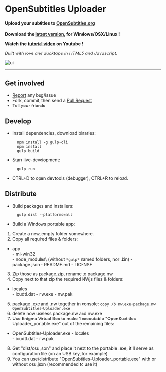 # OpenSubtitles Uploader 

#### Upload your subtitles to [OpenSubtitles.org](http://www.opensubtitles.org)

**Download the [latest version](https://github.com/vankasteelj/opensubtitles-uploader/releases), for Windows/OSX/Linux !**

**Watch the [tutorial video](http://www.youtube.com/watch?v=jrIgL8kwBdI) on Youtube !**

_Built with love and ducktape in HTML5 and Javascript._

![ui](http://i.imgur.com/Wl5XSYZ.png)

***

## Get involved
- [Report](https://github.com/vankasteelj/opensubtitles-uploader/issues/new) any bug/issue
- Fork, commit, then send a [Pull Request](https://github.com/vankasteelj/opensubtitles-uploader/pulls)
- Tell your friends

## Develop
- Install dependencies, download binaries:

        npm install -g gulp-cli
        npm install
        gulp build

- Start live-development:

        gulp run
    
- CTRL+D to open devtools (debugger), CTRL+R to reload.

## Distribute
- Build packages and installers:

        gulp dist --platforms=all

- Build a Windows portable app:
 1. Create a new, empty folder somewhere.
 2. Copy all required files & folders:
   - app\
    - mi-win32\
    - node_modules\ (without `*gulp*` named folders, nor .bin\)
    - package.json
    - README.md
    - LICENSE
 3. Zip those as package.zip, rename to package.nw
 4. Copy next to that zip the required NWjs files & folders: 
   - locales\
    - icudtl.dat
    - nw.exe
    - nw.pak
 5. package .exe and .nw together in console: `copy /b nw.exe+package.nw OpenSubtitles-Uploader.exe`
 6. delete now useless package.nw and nw.exe
 7. Use Enigma Virtual Box to make 1 executable "OpenSubtitles-Uploader_portable.exe" out of the remaining files:
   - OpenSubtitles-Uploader.exe
    - locales\
    - icudtl.dat
    - nw.pak
 8. Get "dist/osu.json" and place it next to the portable .exe, it'll serve as configuration file (on an USB key, for example)
 9. You can use/distribute "OpenSubtitles-Uploader_portable.exe" with or without osu.json (recommended to use it)
